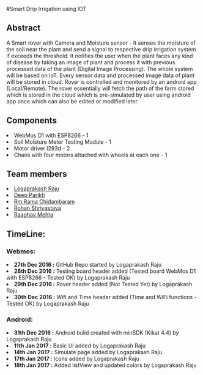 #Smart Drip Irrigation using IOT 

<h2>Abstract</h2>
   <p>A Smart rover with Camera and Moisture sensor - It senses the moisture of the soil near the plant and send a signal to respective drip irrigation system if exceeds the threshold. It notifies the user when the plant faces any kind of disease by taking an image of plant and process it with previous processed data of the plant (Digital Image Processing). The whole system will be based on IoT. Every sensor data and processed image data of plant will be stored in cloud. Rover is controlled and monitored by an android app (Local/Remote). The rover essentially will fetch the path of the farm stored which is stored in the cloud which is pre-simulated by user using android app once which can also be edited or modified later.</p>
   
<h2>Components</h2>
  <li>WebMos D1 with ESP8266 - 1
  <li>Soil Moisture Meter Testing Module - 1
  <li>Motor driver l293d - 2
  <li>Chaos with four motors attached with wheels at each one - 1
  
<h2>Team members</h2>
<li><a href="https://github.com/logaprakash" target="_blank">Logaprakash Raju</a>
<li><a href="#" target="_blank">Deep Parikh</a>
<li><a href="#" target="_blank">Rm.Rama Chidambaram</a>
<li><a href="#" target="_blank">Rohan Shrivastava</a>
<li><a href="https://github.com/raaghavmehta" target="_blank">Raaghav Mehta</a>

<h2>TimeLine:</h2>
<h3>Webmos:</h3>
<b><li> 27th Dec 2016 :</b> GitHub Repo started by Logaprakash Raju
<b><li> 28th Dec 2016 :</b> Testing board header added (Tested board WebMos D1 with ESP8266 - Tested OK) by Logaprakash Raju
<b><li> 29th Dec 2016 :</b> Rover header added (Not Tested Yet) by Logaprakash Raju
<b><li> 30th Dec 2016 :</b> Wifi and Time header added (Time and WiFi functions - Tested OK) by Logaprakash Raju

<h3>Android:</h3>
<b><li> 31th Dec 2016 :</b> Android bulid created with minSDK (Kikat 4.4) by Logaprakash Raju
<b><li> 11th Jan 2017 :</b> Basic UI added by Logaprakash Raju
<b><li> 14th Jan 2017 :</b> Simulate page added by Logaprakash Raju
<b><li> 17th Jan 2017 :</b> Icons added by Logaprakash Raju
<b><li> 18th Jan 2017 :</b> Added listView and updated colors by Logaprakash Raju
